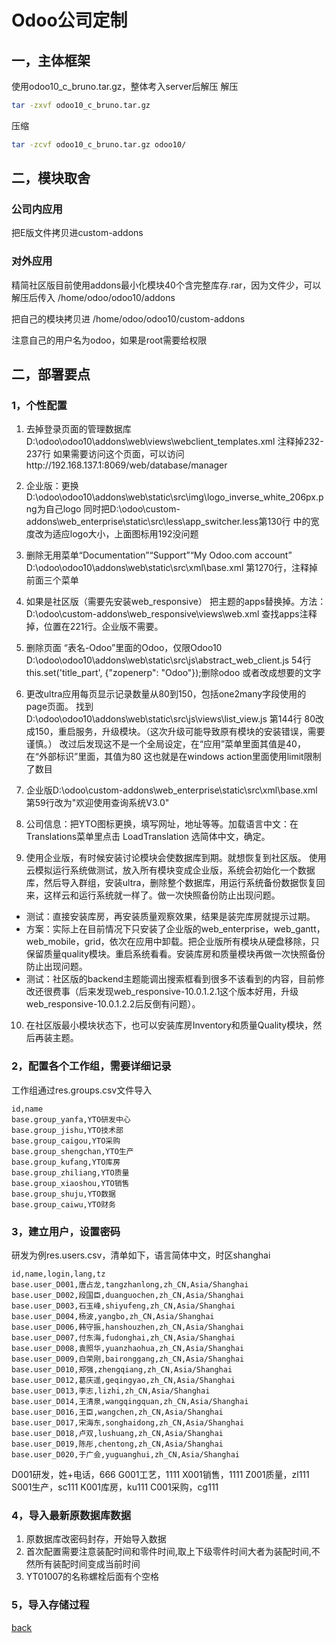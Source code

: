 # Odoo公司定制

## 一，主体框架
使用odoo10_c_bruno.tar.gz，整体考入server后解压
解压
```sh
tar -zxvf odoo10_c_bruno.tar.gz
```
压缩
```sh
tar -zcvf odoo10_c_bruno.tar.gz odoo10/
```

## 二，模块取舍
### 公司内应用
把E版文件拷贝进custom-addons

### 对外应用 
精简社区版目前使用addons最小化模块40个含完整库存.rar，因为文件少，可以解压后传入
/home/odoo/odoo10/addons

把自己的模块拷贝进
/home/odoo/odoo10/custom-addons

注意自己的用户名为odoo，如果是root需要给权限

## 二，部署要点
### 1，个性配置
1. 去掉登录页面的管理数据库D:\odoo\odoo10\addons\web\views\webclient_templates.xml 注释掉232-237行
   如果需要访问这个页面，可以访问http://192.168.137.1:8069/web/database/manager
2. 企业版：更换D:\odoo\odoo10\addons\web\static\src\img\logo_inverse_white_206px.png为自己logo
   同时把D:\odoo\custom-addons\web_enterprise\static\src\less\app_switcher.less第130行 中的宽度改为适应logo大小，上面图标用192没问题
3. 删除无用菜单“Documentation”“Support”“My Odoo.com account”
   D:\odoo\odoo10\addons\web\static\src\xml\base.xml  第1270行，注释掉前面三个菜单
4. 如果是社区版（需要先安装web_responsive） 把主题的apps替换掉。方法： D:\odoo\custom-addons\web_responsive\views\web.xml 查找apps注释掉，位置在221行。企业版不需要。
5. 删除页面 “表名-Odoo”里面的Odoo，仅限Odoo10
   D:\odoo\odoo10\addons\web\static\src\js\abstract_web_client.js    54行
   this.set('title_part', {"zopenerp": "Odoo"});删除odoo 或者改成想要的文字
6. 更改ultra应用每页显示记录数量从80到150，包括one2many字段使用的page页面。
找到D:\odoo\odoo10\addons\web\static\src\js\views\list_view.js 
第144行 80改成150，重启服务，升级模块。（这次升级可能导致原有模块的安装错误，需要谨慎。）
改过后发现这不是一个全局设定，在“应用”菜单里面其值是40，在“外部标识”里面，其值为80
这也就是在windows action里面使用limit限制了数目

7. 企业版D:\odoo\custom-addons\web_enterprise\static\src\xml\base.xml
    第59行改为"欢迎使用查询系统V3.0"
8. 公司信息：把YTO图标更换，填写网址，地址等等。加载语言中文：在Translations菜单里点击 LoadTranslation 选简体中文，确定。
9. 使用企业版，有时候安装讨论模块会使数据库到期。就想恢复到社区版。
使用云模拟运行系统做测试，放入所有模块变成企业版，系统会初始化一个数据库，然后导入群组，安装ultra，删除整个数据库，用运行系统备份数据恢复回来，这样云和运行系统就一样了。做一次快照备份防止出现问题。

* 测试：直接安装库房，再安装质量观察效果，结果是装完库房就提示过期。
* 方案：实际上在目前情况下只安装了企业版的web_enterprise，web_gantt，web_mobile，grid，依次在应用中卸载。把企业版所有模块从硬盘移除，只保留质量quality模块。重启系统看看。安装库房和质量模块再做一次快照备份防止出现问题。
* 测试：社区版的backend主题能调出搜索框看到很多不该看到的内容，目前修改还很费事（后来发现web_responsive-10.0.1.2.1这个版本好用，升级web_responsive-10.0.1.2.2后反倒有问题）。

10. 在社区版最小模块状态下，也可以安装库房Inventory和质量Quality模块，然后再装主题。


### 2，配置各个工作组，需要详细记录
   工作组通过res.groups.csv文件导入
```text
id,name
base.group_yanfa,YTO研发中心
base.group_jishu,YTO技术部
base.group_caigou,YTO采购
base.group_shengchan,YTO生产
base.group_kufang,YTO库房
base.group_zhiliang,YTO质量
base.group_xiaoshou,YTO销售
base.group_shuju,YTO数据
base.group_caiwu,YTO财务
```
   
   
### 3，建立用户，设置密码

研发为例res.users.csv，清单如下，语言简体中文，时区shanghai

```text
id,name,login,lang,tz
base.user_D001,唐占龙,tangzhanlong,zh_CN,Asia/Shanghai
base.user_D002,段国臣,duanguochen,zh_CN,Asia/Shanghai
base.user_D003,石玉峰,shiyufeng,zh_CN,Asia/Shanghai
base.user_D004,杨波,yangbo,zh_CN,Asia/Shanghai
base.user_D006,韩守振,hanshouzhen,zh_CN,Asia/Shanghai
base.user_D007,付东海,fudonghai,zh_CN,Asia/Shanghai
base.user_D008,袁照华,yuanzhaohua,zh_CN,Asia/Shanghai
base.user_D009,白荣刚,baironggang,zh_CN,Asia/Shanghai
base.user_D010,郑强,zhengqiang,zh_CN,Asia/Shanghai
base.user_D012,葛庆遥,geqingyao,zh_CN,Asia/Shanghai
base.user_D013,李志,lizhi,zh_CN,Asia/Shanghai
base.user_D014,王清泉,wangqingquan,zh_CN,Asia/Shanghai
base.user_D016,王臣,wangchen,zh_CN,Asia/Shanghai
base.user_D017,宋海东,songhaidong,zh_CN,Asia/Shanghai
base.user_D018,卢双,lushuang,zh_CN,Asia/Shanghai
base.user_D019,陈彤,chentong,zh_CN,Asia/Shanghai
base.user_D020,于广会,yuguanghui,zh_CN,Asia/Shanghai
```
D001研发，姓+电话，666
G001工艺，1111
X001销售，1111
Z001质量，zl111
S001生产，sc111
K001库房，ku111
C001采购，cg111




### 4，导入最新原数据库数据
1. 原数据库改密码封存，开始导入数据
2. 首次配置需要注意装配时间和零件时间,取上下级零件时间大者为装配时间,不然所有装配时间变成当前时间
3. YT01007的名称螺栓后面有个空格


### 5，导入存储过程




[back](../../)
